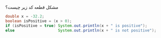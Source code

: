 مشکل قطعه کد زیر چیست؟
```java
double x = -32.2;
boolean isPositive = (x > 0);
if (isPositive = true) System.out.println(x + " is positive");
else                   System.out.println(x + " is not positive");
```
